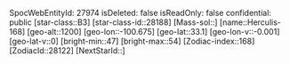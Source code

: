 ﻿---
location: [33.1,-100.675,1200]
type: Station
tags:
- astro/Star

---
SpocWebEntityId: 27974
isDeleted: false
isReadOnly: false
confidential: public
[star-class::B3]
[star-class-id::28188]
[Mass-sol::]
[name::Herculis-168]
[geo-alt::1200]
[geo-lon::-100.675]
[geo-lat::33.1]
[geo-lon-v::-0.001]
[geo-lat-v::0]
[bright-min::47]
[bright-max::54]
[Zodiac-index::168]
[ZodiacId::28122]
[NextStarId::]

